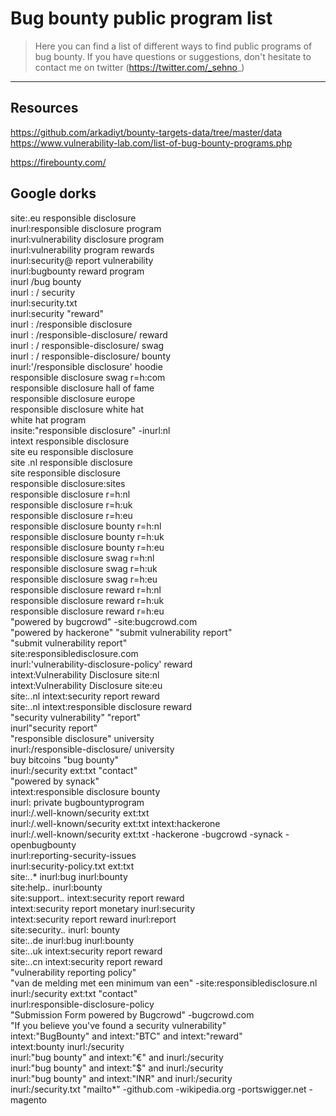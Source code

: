 # Bug bounty public program list  
> Here you can find a list of different ways to find public programs of bug bounty.
If you have questions or suggestions, don't hesitate to contact me on twitter (https://twitter.com/_sehno_)  

***

## Resources  
https://github.com/arkadiyt/bounty-targets-data/tree/master/data  
https://www.vulnerability-lab.com/list-of-bug-bounty-programs.php

https://firebounty.com/


## Google dorks  
site:.eu responsible disclosure  
inurl:responsible disclosure program  
inurl:vulnerability disclosure program  
inurl:vulnerability program rewards  
inurl:security@ report vulnerability  
inurl:bugbounty reward program  
inurl /bug bounty  
inurl : / security  
inurl:security.txt  
inurl:security "reward"  
inurl : /responsible disclosure  
inurl : /responsible-disclosure/ reward  
inurl : / responsible-disclosure/ swag  
inurl : / responsible-disclosure/ bounty  
inurl:'/responsible disclosure' hoodie  
responsible disclosure swag r=h:com  
responsible disclosure hall of fame  
responsible disclosure europe  
responsible disclosure white hat  
white hat program  
insite:"responsible disclosure" -inurl:nl  
intext responsible disclosure  
site eu responsible disclosure  
site .nl responsible disclosure  
site responsible disclosure  
responsible disclosure:sites  
responsible disclosure r=h:nl  
responsible disclosure r=h:uk  
responsible disclosure r=h:eu  
responsible disclosure bounty r=h:nl  
responsible disclosure bounty r=h:uk  
responsible disclosure bounty r=h:eu  
responsible disclosure swag r=h:nl  
responsible disclosure swag r=h:uk  
responsible disclosure swag r=h:eu  
responsible disclosure reward r=h:nl  
responsible disclosure reward r=h:uk  
responsible disclosure reward r=h:eu  
"powered by bugcrowd" -site:bugcrowd.com  
"powered by hackerone" "submit vulnerability report"  
"submit vulnerability report"  
site:responsibledisclosure.com  
inurl:'vulnerability-disclosure-policy' reward  
intext:Vulnerability Disclosure site:nl  
intext:Vulnerability Disclosure site:eu  
site:*.*.nl intext:security report reward  
site:*.*.nl intext:responsible disclosure reward  
"security vulnerability" "report"  
inurl"security report"  
"responsible disclosure" university  
inurl:/responsible-disclosure/ university  
buy bitcoins "bug bounty"  
inurl:/security ext:txt "contact"  
"powered by synack"  
intext:responsible disclosure bounty  
inurl: private bugbountyprogram  
inurl:/.well-known/security ext:txt  
inurl:/.well-known/security ext:txt intext:hackerone  
inurl:/.well-known/security ext:txt -hackerone -bugcrowd -synack -openbugbounty  
inurl:reporting-security-issues  
inurl:security-policy.txt ext:txt  
site:*.*.* inurl:bug inurl:bounty  
site:help.*.* inurl:bounty  
site:support.*.* intext:security report reward  
intext:security report monetary inurl:security   
intext:security report reward inurl:report  
site:security.*.* inurl: bounty  
site:*.*.de inurl:bug inurl:bounty  
site:*.*.uk intext:security report reward  
site:*.*.cn intext:security report reward  
"vulnerability reporting policy"  
"van de melding met een minimum van een" -site:responsibledisclosure.nl  
inurl:/security ext:txt "contact"  
inurl:responsible-disclosure-policy  
"Submission Form powered by Bugcrowd" -bugcrowd.com  
"If you believe you've found a security vulnerability"  
intext:"BugBounty" and intext:"BTC" and intext:"reward"  
intext:bounty inurl:/security  
inurl:"bug bounty" and intext:"€" and inurl:/security  
inurl:"bug bounty" and intext:"$" and inurl:/security  
inurl:"bug bounty" and intext:"INR" and inurl:/security  
inurl:/security.txt "mailto*" -github.com  -wikipedia.org -portswigger.net -magento  

 

